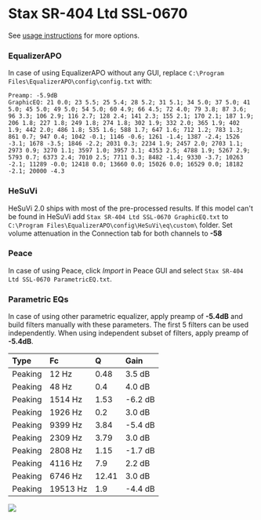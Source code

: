 # Stax SR-404 Ltd SSL-0670
See [usage instructions](https://github.com/jaakkopasanen/AutoEq#usage) for more options.

### EqualizerAPO
In case of using EqualizerAPO without any GUI, replace `C:\Program Files\EqualizerAPO\config\config.txt`
with:
```
Preamp: -5.9dB
GraphicEQ: 21 0.0; 23 5.5; 25 5.4; 28 5.2; 31 5.1; 34 5.0; 37 5.0; 41 5.0; 45 5.0; 49 5.0; 54 5.0; 60 4.9; 66 4.5; 72 4.0; 79 3.8; 87 3.6; 96 3.3; 106 2.9; 116 2.7; 128 2.4; 141 2.3; 155 2.1; 170 2.1; 187 1.9; 206 1.8; 227 1.8; 249 1.8; 274 1.8; 302 1.9; 332 2.0; 365 1.9; 402 1.9; 442 2.0; 486 1.8; 535 1.6; 588 1.7; 647 1.6; 712 1.2; 783 1.3; 861 0.7; 947 0.4; 1042 -0.1; 1146 -0.6; 1261 -1.4; 1387 -2.4; 1526 -3.1; 1678 -3.5; 1846 -2.2; 2031 0.3; 2234 1.9; 2457 2.0; 2703 1.1; 2973 0.9; 3270 1.1; 3597 1.0; 3957 3.1; 4353 2.5; 4788 1.9; 5267 2.9; 5793 0.7; 6373 2.4; 7010 2.5; 7711 0.3; 8482 -1.4; 9330 -3.7; 10263 -2.1; 11289 -0.0; 12418 0.0; 13660 0.0; 15026 0.0; 16529 0.0; 18182 -2.1; 20000 -4.3
```

### HeSuVi
HeSuVi 2.0 ships with most of the pre-processed results. If this model can't be found in HeSuVi add
`Stax SR-404 Ltd SSL-0670 GraphicEQ.txt` to `C:\Program Files\EqualizerAPO\config\HeSuVi\eq\custom\` folder.
Set volume attenuation in the Connection tab for both channels to **-58**

### Peace
In case of using Peace, click *Import* in Peace GUI and select `Stax SR-404 Ltd SSL-0670 ParametricEQ.txt`.

### Parametric EQs
In case of using other parametric equalizer, apply preamp of **-5.4dB** and build filters manually
with these parameters. The first 5 filters can be used independently.
When using independent subset of filters, apply preamp of **-5.4dB**.

| Type    | Fc       |     Q | Gain    |
|:--------|:---------|:------|:--------|
| Peaking | 12 Hz    |  0.48 | 3.5 dB  |
| Peaking | 48 Hz    |  0.4  | 4.0 dB  |
| Peaking | 1514 Hz  |  1.53 | -6.2 dB |
| Peaking | 1926 Hz  |  0.2  | 3.0 dB  |
| Peaking | 9399 Hz  |  3.84 | -5.4 dB |
| Peaking | 2309 Hz  |  3.79 | 3.0 dB  |
| Peaking | 2808 Hz  |  1.15 | -1.7 dB |
| Peaking | 4116 Hz  |  7.9  | 2.2 dB  |
| Peaking | 6746 Hz  | 12.41 | 3.0 dB  |
| Peaking | 19513 Hz |  1.9  | -4.4 dB |

![](https://raw.githubusercontent.com/jaakkopasanen/AutoEq/master/results/innerfidelity/sbaf-serious/Stax%20SR-404%20Ltd%20SSL-0670/Stax%20SR-404%20Ltd%20SSL-0670.png)